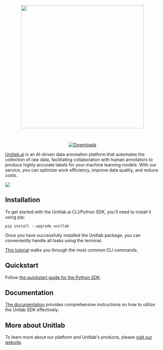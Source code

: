 <p align="center"> 
    <br>
        <img src="assets/logo.aac4681.png" width="400"/>
    <br>
<p>
<br>
<p align="center">
    <a href="https://github.com/teamunitlab/unitlab-sdk">
        <img alt="Downloads" src="https://img.shields.io/pypi/dm/unitlab">
    </a>
</p>

[Unitlab.ai](https://unitlab.ai/) is an AI-driven data annotation platform that automates the collection of raw data, facilitating collaboration with human annotators to produce highly accurate labels for your machine learning models. With our service, you can optimize work efficiency, improve data quality, and reduce costs.

![](https://github.com/teamunitlab/unitlab-sdk/blob/main/assets/unitlabDoc.png)

## Installation
To get started with the Unitlab.ai CLI/Python SDK, you'll need to install it using pip:

`pip install --upgrade unitlab`

Once you have successfully installed the Unitlab package, you can conveniently handle all tasks using the terminal.

[This tutorial](https://docs.unitlab.ai/cli-python-sdk/cli) walks you through the most common CLI commands.

## Quickstart 
Follow [the quickstart guide for the Python SDK](https://docs.unitlab.ai/cli-python-sdk/python-sdk).


## Documentation 
[The documentation](https://docs.unitlab.ai/) provides comprehensive instructions on how to utilize the Unilab SDK effectively.


## More about Unitlab
To learn more about our platform and Unitlab's products, please [visit our website](https://unitlab.ai/).

